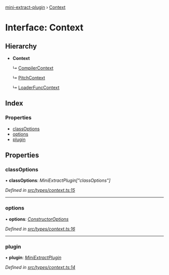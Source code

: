 [mini-extract-plugin](../README.md) › [Context](context.md)

# Interface: Context

## Hierarchy

* **Context**

  ↳ [CompilerContext](compilercontext.md)

  ↳ [PitchContext](pitchcontext.md)

  ↳ [LoaderFuncContext](loaderfunccontext.md)

## Index

### Properties

* [classOptions](context.md#classoptions)
* [options](context.md#options)
* [plugin](context.md#plugin)

## Properties

###  classOptions

• **classOptions**: *MiniExtractPlugin["classOptions"]*

*Defined in [src/types/context.ts:15](https://github.com/JuroOravec/mini-extract-plugin/blob/63bec1c/src/types/context.ts#L15)*

___

###  options

• **options**: *[ConstructorOptions](../README.md#constructoroptions)*

*Defined in [src/types/context.ts:16](https://github.com/JuroOravec/mini-extract-plugin/blob/63bec1c/src/types/context.ts#L16)*

___

###  plugin

• **plugin**: *[MiniExtractPlugin](miniextractplugin.md)*

*Defined in [src/types/context.ts:14](https://github.com/JuroOravec/mini-extract-plugin/blob/63bec1c/src/types/context.ts#L14)*
